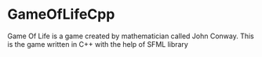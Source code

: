 # GameOfLifeCpp
Game Of Life is a game created by mathematician called John Conway. This is the game written in C++ with the help of SFML library
